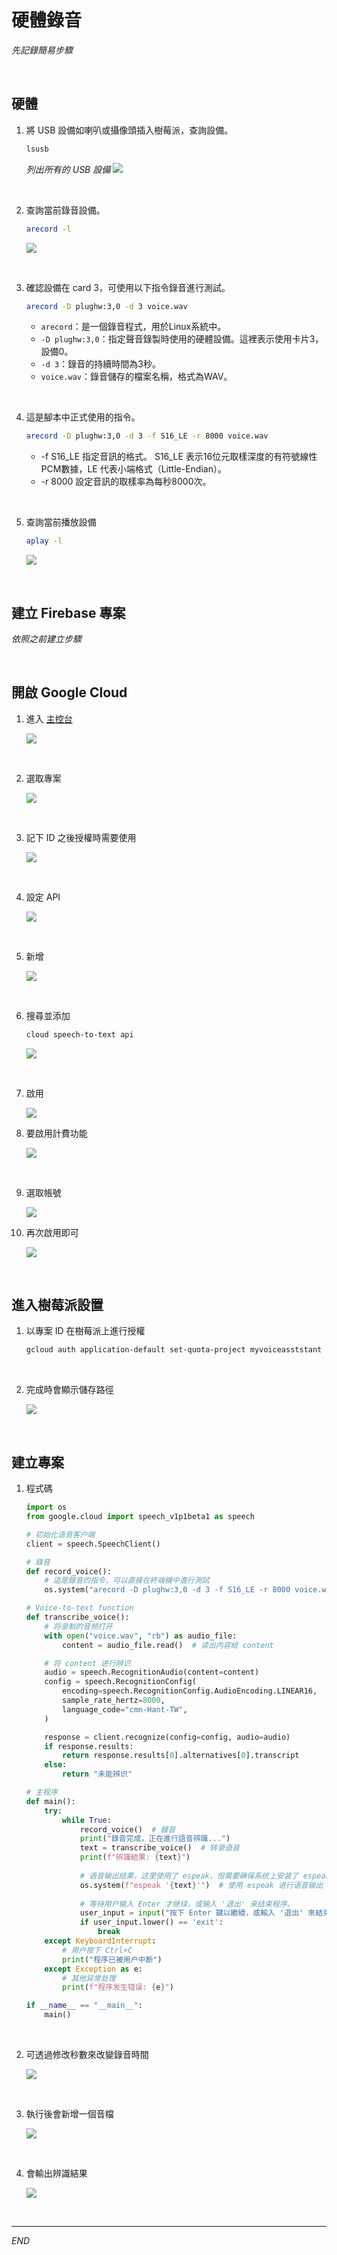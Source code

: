 # 硬體錄音

_先記錄簡易步驟_

<br>

## 硬體

1. 將 USB 設備如喇叭或攝像頭插入樹莓派，查詢設備。

    ```bash
    lsusb
    ```
    _列出所有的 USB 設備_
    ![](images/img_30.png)

<br>

2. 查詢當前錄音設備。

    ```bash
    arecord -l
    ```
    ![](images/img_01.png)

<br>

3. 確認設備在 card 3，可使用以下指令錄音進行測試。
   
    ```bash
    arecord -D plughw:3,0 -d 3 voice.wav
    ```
   - `arecord`：是一個錄音程式，用於Linux系統中。
   - `-D plughw:3,0`：指定聲音錄製時使用的硬體設備。這裡表示使用卡片3，設備0。
   - `-d 3`：錄音的持續時間為3秒。
   - `voice.wav`：錄音儲存的檔案名稱，格式為WAV。

<br>

4. 這是腳本中正式使用的指令。

    ```bash
    arecord -D plughw:3,0 -d 3 -f S16_LE -r 8000 voice.wav
    ```
   
   - -f S16_LE	指定音訊的格式。 S16_LE 表示16位元取樣深度的有符號線性PCM數據，LE 代表小端格式（Little-Endian）。
   - -r 8000	設定音訊的取樣率為每秒8000次。

<br>

5. 查詢當前播放設備

    ```bash
    aplay -l
    ```
    ![](images/img_31.png)


<br>

## 建立 Firebase 專案

_依照之前建立步驟_


<br>

## 開啟 Google Cloud

1. 進入 [主控台](https://cloud.google.com/?hl=zh-TW)

    ![](images/img_02.png)

<br>

2. 選取專案

    ![](images/img_03.png)

<br>

3. 記下 ID 之後授權時需要使用

    ![](images/img_11.png)

<br>

4. 設定 API

    ![](images/img_04.png)

<br>

5. 新增

    ![](images/img_05.png)

<br>

6. 搜尋並添加

    ```txt
    cloud speech-to-text api
    ```

    ![](images/img_06.png)

<br>

7. 啟用

    ![](images/img_07.png)

8. 要啟用計費功能

    ![](images/img_08.png)

<br>

9. 選取帳號

    ![](images/img_09.png)

10. 再次啟用即可

    ![](images/img_10.png)


<br>

## 進入樹莓派設置

1. 以專案 ID 在樹莓派上進行授權

    ```bash
    gcloud auth application-default set-quota-project myvoiceasststant
    ```

<br>

2. 完成時會顯示儲存路徑

    ![](images/img_12.png)


<br>

## 建立專案

1. 程式碼

    ```python
    import os
    from google.cloud import speech_v1p1beta1 as speech

    # 初始化语音客户端
    client = speech.SpeechClient()

    # 錄音
    def record_voice():
        # 這是錄音的指令，可以直接在終端機中進行測試
        os.system("arecord -D plughw:3,0 -d 3 -f S16_LE -r 8000 voice.wav")

    # Voice-to-text function
    def transcribe_voice():
        # 将录制的音频打开
        with open("voice.wav", "rb") as audio_file:
            content = audio_file.read()  # 读出内容给 content

        # 将 content 进行辨识
        audio = speech.RecognitionAudio(content=content)
        config = speech.RecognitionConfig(
            encoding=speech.RecognitionConfig.AudioEncoding.LINEAR16,
            sample_rate_hertz=8000,
            language_code="cmn-Hant-TW",
        )

        response = client.recognize(config=config, audio=audio)
        if response.results:
            return response.results[0].alternatives[0].transcript
        else:
            return "未能辨识"

    # 主程序
    def main():
        try:
            while True:
                record_voice()  # 錄音
                print("錄音完成，正在進行語音辨識...")
                text = transcribe_voice()  # 转录语音
                print(f"辨識結果: {text}")
                
                # 语音输出结果，这里使用了 espeak，但需要确保系统上安装了 espeak
                os.system(f"espeak '{text}'")  # 使用 espeak 进行语音输出
                    
                # 等待用户输入 Enter 才继续，或输入 '退出' 来结束程序。
                user_input = input("按下 Enter 鍵以繼續，或輸入 '退出' 來結束程序。")
                if user_input.lower() == 'exit':
                    break
        except KeyboardInterrupt:
            # 用户按下 Ctrl+C
            print("程序已被用户中断")
        except Exception as e:
            # 其他异常处理
            print(f"程序发生错误: {e}")

    if __name__ == "__main__":
        main()
    ```

<br>

2. 可透過修改秒數來改變錄音時間

    ![](images/img_13.png)

<br>

3. 執行後會新增一個音檔

    ![](images/img_14.png)

<br>

4. 會輸出辨識結果

    ![](images/img_15.png)



<br>

---

_END_